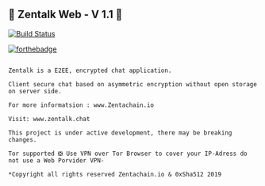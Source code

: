 ## :busts_in_silhouette: Zentalk Web - V 1.1 :statue_of_liberty:

[![Build Status](https://travis-ci.org/dwyl/esta.svg?branch=master)](www.zentalk.chat)

[![forthebadge](https://forthebadge.com/images/badges/built-with-love.svg)](https://zentachain.io)

````

Zentalk is a E2EE, encrypted chat application.

Client secure chat based on asymmetric encryption without open storage on server side.

For more informatsion : www.Zentachain.io 

Visit: www.zentalk.chat

This project is under active development, there may be breaking changes.

Tor supported ❎ Use VPN over Tor Browser to cover your IP-Adress do not use a Web Porvider VPN-

*Copyright all rights reserved Zentachain.io & 0xSha512 2019
